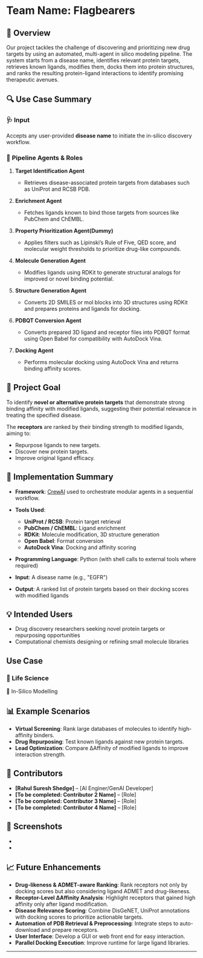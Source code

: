 # **Team Name: Flagbearers**

## 🧬 Overview

Our project tackles the challenge of discovering and prioritizing new drug targets by using an automated, multi-agent in silico modeling pipeline. The system starts from a disease name, identifies relevant protein targets, retrieves known ligands, modifies them, docks them into protein structures, and ranks the resulting protein-ligand interactions to identify promising therapeutic avenues.

## 🔍 Use Case Summary

### 🩺 **Input**

Accepts any user-provided **disease name** to initiate the in-silico discovery workflow.

### 🧠 **Pipeline Agents & Roles**

1. **Target Identification Agent**

   * Retrieves disease-associated protein targets from databases such as UniProt and RCSB PDB.

2. **Enrichment Agent**

   * Fetches ligands known to bind those targets from sources like PubChem and ChEMBL.

3. **Property Prioritization Agent(Dummy)**

   * Applies filters such as Lipinski’s Rule of Five, QED score, and molecular weight thresholds to prioritize drug-like compounds.

4. **Molecule Generation Agent**

   * Modifies ligands using RDKit to generate structural analogs for improved or novel binding potential.

5. **Structure Generation Agent**

   * Converts 2D SMILES or mol blocks into 3D structures using RDKit and prepares proteins and ligands for docking.

6. **PDBQT Conversion Agent**

   * Converts prepared 3D ligand and receptor files into PDBQT format using Open Babel for compatibility with AutoDock Vina.

7. **Docking Agent**

   * Performs molecular docking using AutoDock Vina and returns binding affinity scores.

## 🎯 Project Goal

To identify **novel or alternative protein targets** that demonstrate strong binding affinity with modified ligands, suggesting their potential relevance in treating the specified disease.

The **receptors** are ranked by their binding strength to modified ligands, aiming to:

* Repurpose ligands to new targets.
* Discover new protein targets.
* Improve original ligand efficacy.

## 🧬 Implementation Summary

* **Framework**: [CrewAI](https://www.crewai.com/) used to orchestrate modular agents in a sequential workflow.

* **Tools Used**:

  * **UniProt / RCSB**: Protein target retrieval
  * **PubChem / ChEMBL**: Ligand enrichment
  * **RDKit**: Molecule modification, 3D structure generation
  * **Open Babel**: Format conversion
  * **AutoDock Vina**: Docking and affinity scoring

* **Programming Language**: Python (with shell calls to external tools where required)

* **Input**: A disease name (e.g., "EGFR")

* **Output**: A ranked list of protein targets based on their docking scores with modified ligands

## 💡 Intended Users

* Drug discovery researchers seeking novel protein targets or repurposing opportunities
* Computational chemists designing or refining small molecule libraries

## Use Case
### 🧬 Life Science
  🔬 In-Silico Modelling

## 📊 Example Scenarios

* **Virtual Screening**: Rank large databases of molecules to identify high-affinity binders.
* **Drug Repurposing**: Test known ligands against new protein targets.
* **Lead Optimization**: Compare ΔAffinity of modified ligands to improve interaction strength.

## 👥 Contributors

* **\[Rahul Suresh Shedge]** – \[AI Enginer/GenAI Developer]
* **\[To be completed: Contributor 2 Name]** – \[Role]
* **\[To be completed: Contributor 3 Name]** – \[Role]
* **\[To be completed: Contributor 4 Name]** – \[Role]

## 📸 Screenshots

*
*

## 📈 Future Enhancements

* **Drug-likeness & ADMET-aware Ranking**: Rank receptors not only by docking scores but also considering ligand ADMET and drug-likeness.
* **Receptor-Level ΔAffinity Analysis**: Highlight receptors that gained high affinity only after ligand modification.
* **Disease Relevance Scoring**: Combine DisGeNET, UniProt annotations with docking scores to prioritize actionable targets.
* **Automation of PDB Retrieval & Preprocessing**: Integrate steps to auto-download and prepare receptors.
* **User Interface**: Develop a GUI or web front end for easy interaction.
* **Parallel Docking Execution**: Improve runtime for large ligand libraries.

---

